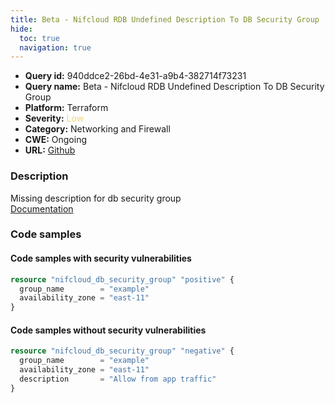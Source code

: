 ```yaml
---
title: Beta - Nifcloud RDB Undefined Description To DB Security Group
hide:
  toc: true
  navigation: true
---
```


<style>
  .highlight .hll {
    background-color: #ff171742;
  }
  .md-content {
    max-width: 1100px;
    margin: 0 auto;
  }
</style>

-   **Query id:** 940ddce2-26bd-4e31-a9b4-382714f73231
-   **Query name:** Beta - Nifcloud RDB Undefined Description To DB Security Group
-   **Platform:** Terraform
-   **Severity:** <span style="color:#edd57e">Low</span>
-   **Category:** Networking and Firewall
-   **CWE:** Ongoing
-   **URL:** [Github](https://github.com/DataDog/kics/tree/master/assets/queries/terraform/nifcloud/db_security_group_description_undefined)

### Description
Missing description for db security group<br>
[Documentation](https://registry.terraform.io/providers/nifcloud/nifcloud/latest/docs/resources/db_security_group#description)

### Code samples
#### Code samples with security vulnerabilities
```tf title="Positive test num. 1 - tf file" hl_lines="1"
resource "nifcloud_db_security_group" "positive" {
  group_name        = "example"
  availability_zone = "east-11"
}

```


#### Code samples without security vulnerabilities
```tf title="Negative test num. 1 - tf file"
resource "nifcloud_db_security_group" "negative" {
  group_name        = "example"
  availability_zone = "east-11"
  description       = "Allow from app traffic"
}

```
